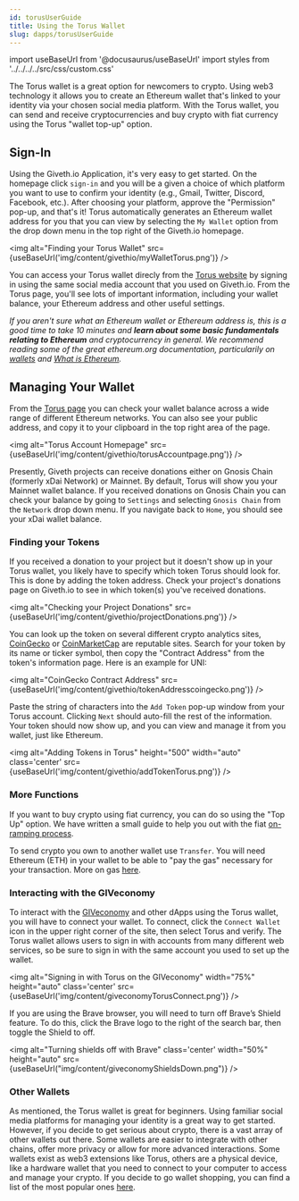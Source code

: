 ```yaml
---
id: torusUserGuide
title: Using the Torus Wallet
slug: dapps/torusUserGuide
---
```

import useBaseUrl from '@docusaurus/useBaseUrl'
import styles from '../../../../src/css/custom.css'

The Torus wallet is a great option for newcomers to crypto. Using web3 technology it allows you to create an Ethereum wallet that's linked to your identity via your chosen social media platform. With the Torus wallet, you can send and receive cryptocurrencies and buy crypto with fiat currency using the Torus "wallet top-up" option.


## Sign-In
Using the Giveth.io Application, it's very easy to get started. On the homepage click `sign-in` and you will be a given a choice of which platform you want to use to confirm your identity (e.g., Gmail, Twitter, Discord, Facebook, etc.). After choosing your platform, approve the "Permission" pop-up, and that's it! Torus automatically generates an Ethereum wallet address for you that you can view by selecting the `My Wallet` option from the drop down menu in the top right of the Giveth.io homepage.

<img alt="Finding your Torus Wallet" src={useBaseUrl('img/content/givethio/myWalletTorus.png')} />


You can access your Torus wallet direcly from the [Torus website](https://app.tor.us/) by signing in using the same social media account that you used on Giveth.io. From the Torus page, you'll see lots of important information, including your wallet balance, your Ethereum address and other useful settings.

*If you aren't sure what an Ethereum wallet or Ethereum address is, this is a good time to take 10 minutes and **learn about some basic fundamentals relating to Ethereum** and cryptocurrency in general. We recommend reading some of the great ethereum.org documentation, particularily on [wallets](https://ethereum.org/en/wallets/) and [What is Ethereum](https://ethereum.org/en/what-is-ethereum/).*

## Managing Your Wallet

From the [Torus page](https://app.tor.us/) you can check your wallet balance across a wide range of different Ethereum networks. You can also see your public address, and copy it to your clipboard in the top right area of the page.

<img alt="Torus Account Homepage" src={useBaseUrl('img/content/givethio/torusAccountpage.png')} />

Presently, Giveth projects can receive donations either on Gnosis Chain (formerly xDai Network) or Mainnet. By default, Torus will show you your Mainnet wallet balance. If you received donations on Gnosis Chain you can check your balance by going to `Settings` and  selecting `Gnosis Chain` from the `Network` drop down menu. If you navigate back to `Home`, you should see your xDai wallet balance.

### Finding your Tokens
If you received a donation to your project but it doesn't show up in your Torus wallet, you likely have to specify which token Torus should look for. This is done by adding the token address. Check your project's donations page on Giveth.io to see in which token(s) you've received donations.

<img alt="Checking your Project Donations" src={useBaseUrl('img/content/givethio/projectDonations.png')} />

You can look up the token on several different crypto analytics sites, [CoinGecko](https://www.coingecko.com/en) or [CoinMarketCap](https://coinmarketcap.com/) are reputable sites. Search for your token by its name or ticker symbol, then copy the "Contract Address" from the token's information page. Here is an example for UNI:


<img alt="CoinGecko Contract Address" src={useBaseUrl('img/content/givethio/tokenAddresscoingecko.png')} />



Paste the string of characters into the `Add Token` pop-up window from your Torus account. Clicking `Next` should auto-fill the rest of the information. Your token should now show up, and you can view and manage it from you wallet, just like Ethereum.

<img alt="Adding Tokens in Torus" height="500"  width="auto" class='center' src={useBaseUrl('img/content/givethio/addTokenTorus.png')} />

### More Functions
If you want to buy crypto using fiat currency, you can do so using the "Top Up" option. We have written a small guide to help you out with the fiat [on-ramping process](./torusonramp.md).

To send crypto you own to another wallet use `Transfer`. You will need Ethereum (ETH) in your wallet to be able to "pay the gas" necessary for your transaction. More on gas [here](https://ethereum.org/en/developers/docs/gas/).



### Interacting with the GIVeconomy

To interact with the [GIVeconomy](https://giv.giveth.io/) and other dApps using the Torus wallet, you will have to connect your wallet. To connect, click the `Connect Wallet` icon in the upper right corner of the site, then select Torus and verify. The Torus wallet allows users to sign in with accounts from many different web services, so be sure to sign in with the same account you used to set up the wallet.

<img alt="Signing in with Torus on the GIVeconomy" width="75%" height="auto" class='center' src={useBaseUrl('img/content/giveconomyTorusConnect.png')} />

If you are using the Brave browser, you will need to turn off Brave’s Shield feature. To do this, click the Brave logo to the right of the search bar, then toggle the Shield to off.

<img alt="Turning shields off with Brave" class='center'  width="50%" height="auto" src={useBaseUrl("img/content/giveconomyShieldsDown.png")} />


### Other Wallets
As mentioned, the Torus wallet is great for beginners. Using familiar social media platforms for managing your identity is a great way to get started. However, if you decide to get serious about crypto, there is a vast array of other wallets out there. Some wallets are easier to integrate with other chains, offer more privacy or allow for more advanced interactions. Some wallets exist as web3 extensions like Torus, others are a physical device, like a hardware wallet that you need to connect to your computer to access and manage your crypto. If you decide to go wallet shopping, you can find a list of the most popular ones [here](https://ethereum.org/en/wallets/find-wallet/).
